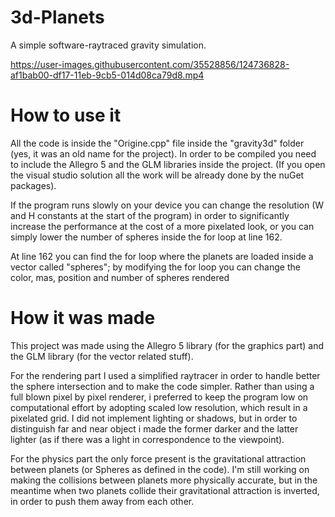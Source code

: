 # 3d-Planets
A simple software-raytraced gravity simulation.

https://user-images.githubusercontent.com/35528856/124736828-af1bab00-df17-11eb-9cb5-014d08ca79d8.mp4

# How to use it
All the code is inside the "Origine.cpp" file inside the "gravity3d" folder (yes, it was an old name for the project).
In order to be compiled you need to include the Allegro 5 and the GLM libraries inside the project.
(If you open the visual studio solution all the work will be already done by the nuGet packages).

If the program runs slowly on your device you can change the resolution (W and H constants at the
start of the program) in order to significantly increase the performance at the cost of a more pixelated
look, or you can simply lower the number of spheres inside the for loop at line 162.

At line 162 you can find the for loop where the planets are loaded inside a vector called "spheres";
by modifying the for loop you can change the color, mas, position and number of spheres rendered

# How it was made
This project was made using the Allegro 5 library (for the graphics part) and the GLM library (for the vector related stuff).

For the rendering part I used a simplified raytracer in order to handle better the sphere intersection
and to make the code simpler. Rather than using a full blown pixel by pixel renderer, i preferred to keep
the program low on computational effort by adopting scaled low resolution, which result in a pixelated
grid. I did not implement lighting or shadows, but in order to distinguish far and near object i made the
former darker and the latter lighter (as if there was a light in correspondence to the viewpoint).

For the physics part the only force present is the gravitational attraction
between planets (or Spheres as defined in the code). I'm still working on making the collisions between
planets more physically accurate, but in the meantime when two planets collide their gravitational attraction
is inverted, in order to push them away from each other.
